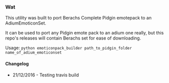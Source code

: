 ### Wat
This utility was built to port Berachs Complete Pidgin emotepack to an AdiumEmoticonSet.

It can be used to port any Pidgin emote pack to an adium one really, but this repo's releases will contain Berachs set
for ease of downloading.

Usage:
```python emoticonpack_builder path_to_pidgin_folder name_of_adium_emoticonset```

#### Changelog
* 21/12/2016 - Testing travis build

